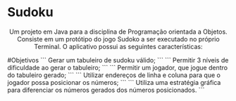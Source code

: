# Sudoku

<p align="center">Um projeto em Java para a disciplina de Programação orientada a Objetos. Consiste em um protótipo do jogo Sudoko a ser executado no próprio Terminal. O aplicativo possui as seguintes características:
</p>
#Objetivos
```
Gerar um tabuleiro de sudoku válido;
```
```
Permitir 3 níveis de dificuldade ao gerar o tabuleiro;
```
```
Permitir um jogador, que jogue dentro do tabuleiro gerado;
```
```
Utilizar endereços de linha e coluna para que o jogador possa posicionar os números;
```
```
Utiliza uma estratégia gráfica para diferenciar os números gerados dos números posicionados.
```
